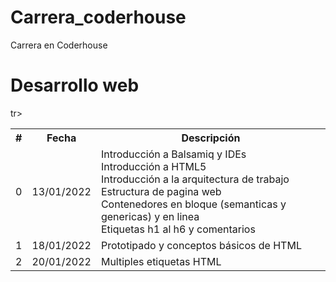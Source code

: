 # Carrera_coderhouse
Carrera en Coderhouse
<h1>Desarrollo web</h1>
<table>
  <tr>
    <th>#</th>
    <th>Fecha</th>
    <th>Descripción</th>
  </tr>
    <td>0</td>
    <td>13/01/2022</td>
    <td>
        Introducción a Balsamiq y IDEs<br/>
        Introducción a HTML5<br/>
        Introducción a la arquitectura de trabajo<br/>
        Estructura de pagina web<br/>
        Contenedores en bloque (semanticas y genericas) y en linea<br/>
        Etiquetas h1 al h6 y comentarios<br/>
    </td>
  </tr>
  <tr>
    <td>1</td>
    <td>18/01/2022</td>
    <td>Prototipado y conceptos básicos de HTML</td>
  </tr>
  tr>
    <td>2</td>
    <td>20/01/2022</td>
    <td>Multiples etiquetas HTML</td>
  </tr>
</table>

